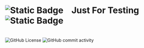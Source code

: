 
# ![Static Badge](https://img.shields.io/badge/Just_For_My_Testing-red?style=for-the-badge&logo=github)    Just For Testing    ![Static Badge](https://img.shields.io/badge/Just_For_My_Testing-blue?style=for-the-badge&logo=github)

#   
![GitHub License](https://img.shields.io/github/license/coderOwk/Just-For-My-Testing?style=for-the-badge)
![GitHub commit activity](https://img.shields.io/github/commit-activity/t/coderOwk/Just-For-My-Testing?style=for-the-badge&logo=c&logoColor=green&labelColor=white&color=red)

